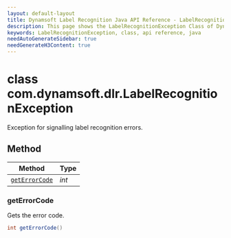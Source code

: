 ```yaml
---
layout: default-layout
title: Dynamsoft Label Recognition Java API Reference - LabelRecognitionException Class
description: This page shows the LabelRecognitionException Class of Dynamsoft Label Recognition for Java SDK.
keywords: LabelRecognitionException, class, api reference, java
needAutoGenerateSidebar: true
needGenerateH3Content: true
---
```



# class com.dynamsoft.dlr.LabelRecognitionException 
Exception for signalling label recognition errors.
  

## Method
  
| Method | Type |
|---------- | ----------- | 
| [`getErrorCode`](#geterrorcode)| *int* |

### getErrorCode

Gets the error code.

```java
int getErrorCode()	
```